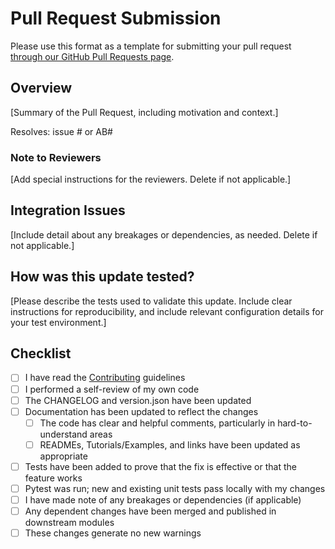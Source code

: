 # Pull Request Submission

Please use this format as a template for submitting your pull request [through our GitHub Pull Requests page](https://github.com/KenSciResearch/fairMLHealth/pulls).

## Overview
[Summary of the Pull Request, including motivation and context.]

Resolves: issue # or AB#

### Note to Reviewers
[Add special instructions for the reviewers. Delete if not applicable.]

## Integration Issues
[Include detail about any breakages or dependencies, as needed. Delete if not applicable.]


## How was this update tested?
[Please describe the tests used to validate this update. Include clear instructions for reproducibility, and include relevant configuration details for your test environment.]

## Checklist
- [ ] I have read the [Contributing](https://github.com/KenSciResearch/docs/code_contributions/CONTRIBUTING.md) guidelines
- [ ] I performed a self-review of my own code
- [ ] The CHANGELOG and version.json have been updated
- [ ] Documentation has been updated to reflect the changes
    - [ ] The code has clear and helpful comments, particularly in hard-to-understand areas
    - [ ] READMEs, Tutorials/Examples, and links have been updated as appropriate
- [ ] Tests have been added to prove that the fix is effective or that the feature works
- [ ] Pytest was run; new and existing unit tests pass locally with my changes
- [ ] I have made note of any breakages or dependencies (if applicable)
- [ ] Any dependent changes have been merged and published in downstream modules
- [ ] These changes generate no new warnings
